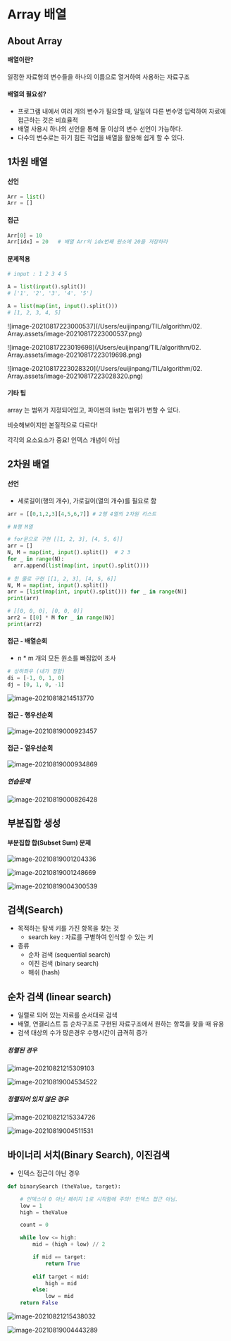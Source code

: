 # Array 배열

## About Array

#### 배열이란?

일정한 자료형의 변수들을 하나의 이름으로 열거하여 사용하는 자료구조

#### 배열의 필요성?

- 프로그램 내에서 여러 개의 변수가 필요할 때, 일일이 다른 변수명 입력하여 자료에 접근하는 것은 비효율적
- 배열 사용시 하나의 선언을 통해 둘 이상의 변수 선언이 가능하다.
- 다수의 변수로는 하기 힘든 작업을 배열을 활용해 쉽게 할 수 있다. 



## 1차원 배열

#### 선언

```python
Arr = list()
Arr = []
```

#### 접근

```python
Arr[0] = 10
Arr[idx] = 20   # 배열 Arr의 idx번째 원소에 20을 저장하라
```

#### 문제적용

```python
# input : 1 2 3 4 5

A = list(input().split())
# ['1', '2', '3', '4', '5']

A = list(map(int, input().split()))
# [1, 2, 3, 4, 5]
```

![image-20210817223000537](/Users/euijinpang/TIL/algorithm/02. Array.assets/image-20210817223000537.png)

![image-20210817223019698](/Users/euijinpang/TIL/algorithm/02. Array.assets/image-20210817223019698.png)

![image-20210817223028320](/Users/euijinpang/TIL/algorithm/02. Array.assets/image-20210817223028320.png)



#### 기타 팁

array 는 범위가 지정되어있고, 파이썬의 list는 범위가 변할 수 있다. 

비슷해보이지만 본질적으로 다르다!

각각의 요소요소가 중요! 인덱스 개념이 아님



## 2차원 배열

#### 선언

- 세로길이(행의 개수), 가로길이(열의 개수)를 필요로 함

```python
arr = [[0,1,2,3][4,5,6,7]] # 2행 4열의 2차원 리스트
```

```python
# N행 M열

# for문으로 구현 [[1, 2, 3], [4, 5, 6]]
arr = []
N, M = map(int, input().split())  # 2 3
for _ in range(N):
  arr.append(list(map(int, input().split())))
  
# 한 줄로 구현 [[1, 2, 3], [4, 5, 6]]
N, M = map(int, input().split())
arr = [list(map(int, input().split())) for _ in range(N)]
print(arr)

# [[0, 0, 0], [0, 0, 0]]
arr2 = [[0] * M for _ in range(N)]
print(arr2)
```



#### 접근 - 배열순회

- n * m 개의 모든 원소를 빠짐없이 조사

```python
# 상하좌우 (내가 정함)
di = [-1, 0, 1, 0]
dj = [0, 1, 0, -1]
```



![image-20210818214513770](/Users/euijinpang/TIL/algorithm/02_Array.assets/image-20210818214513770.png)



#### 접근 - 행우선순회

![image-20210819000923457](/Users/euijinpang/TIL/algorithm/02_Array.assets/image-20210819000923457.png)

#### 접근 - 열우선순회

![image-20210819000934869](/Users/euijinpang/TIL/algorithm/02_Array.assets/image-20210819000934869.png)

##### 연습문제

![image-20210819000826428](/Users/euijinpang/TIL/algorithm/02_Array.assets/image-20210819000826428.png)





## 부분집합 생성

#### 부분집합 합(Subset Sum) 문제

![image-20210819001204336](/Users/euijinpang/TIL/algorithm/02_Array.assets/image-20210819001204336.png)



![image-20210819001248669](/Users/euijinpang/TIL/algorithm/02_Array.assets/image-20210819001248669.png)



![image-20210819004300539](/Users/euijinpang/TIL/algorithm/02_Array.assets/image-20210819004300539.png)



## 검색(Search)

- 목적하는 탐색 키를 가진 항목을 찾는 것
  - search key : 자료를 구별하여 인식할 수 있는 키
- 종류
  - 순차 검색 (sequential search)
  - 이진 검색 (binary search)
  - 해쉬 (hash)



## 순차 검색 (linear search)

- 일렬로 되어 있는 자료를 순서대로 검색
- 배열, 연결리스트 등 순차구조로 구현된 자료구조에서 원하는 항목을 찾을 때 유용
- 검색 대상의 수가 많은경우 수행시간이 급격히 증가



##### 정렬된 경우

![image-20210821215309103](/Users/euijinpang/TIL/algorithm/02_Array.assets/image-20210821215309103.png)

![image-20210819004534522](/Users/euijinpang/TIL/algorithm/02_Array.assets/image-20210819004534522.png)





##### 정렬되어 있지 않은 경우

![image-20210821215334726](/Users/euijinpang/TIL/algorithm/02_Array.assets/image-20210821215334726.png)



![image-20210819004511531](/Users/euijinpang/TIL/algorithm/02_Array.assets/image-20210819004511531.png)



## 바이너리 서치(Binary Search), 이진검색

- 인덱스 접근이 아닌 경우

```python
def binarySearch (theValue, target):

    # 인덱스이 0 아닌 페이지 1로 시작함에 주의! 인덱스 접근 아님.
    low = 1
    high = theValue

    count = 0

    while low <= high:
        mid = (high + low) // 2

        if mid == target:
            return True
      
        elif target < mid:
            high = mid
        else:
            low = mid
    return False
```



![image-20210821215438032](/Users/euijinpang/TIL/algorithm/02_Array.assets/image-20210821215438032.png)



![image-20210819004443289](/Users/euijinpang/TIL/algorithm/02_Array.assets/image-20210819004443289.png)


